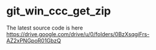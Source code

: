 # git_win_ccc_get_zip
The latest source code is here
https://drive.google.com/drive/u/0/folders/0BzXsqgiFrs-AZ2xPNGpoR01GbzQ
